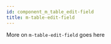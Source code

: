 ```yaml
---
id: component_m_table_edit-field
title: m-table-edit-field
---
```


More on `m-table-edit-field` goes here